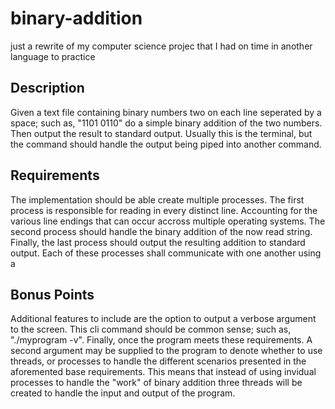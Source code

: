 # binary-addition
just a rewrite of my computer science projec that I had on time in another language to practice

## Description
Given a text file containing binary numbers two on each line seperated by a space; such as, "1101 0110" do a simple binary addition of the two numbers.
Then output the result to standard output. Usually this is the terminal, but the command should handle the output being piped into another command.

## Requirements
The implementation should be able create multiple processes. The first process is responsible for reading in every distinct line. Accounting for the various line endings that can occur accross multiple operating systems. The second process should handle the binary addition of the now read string. Finally, the last process should output the resulting addition to standard output. Each of these processes shall communicate with one another using a 

## Bonus Points
Additional features to include are the option to output a verbose argument to the screen. This cli command should be common sense; such as, "./myprogram -v". Finally, once the program meets these requirements. A second argument may be supplied to the program to denote whether to use threads, or processes to handle the different scenarios presented in the aforemented base requirements. This means that instead of using invidual processes to handle the "work" of binary addition three threads will be created to handle the input and output of the program.
